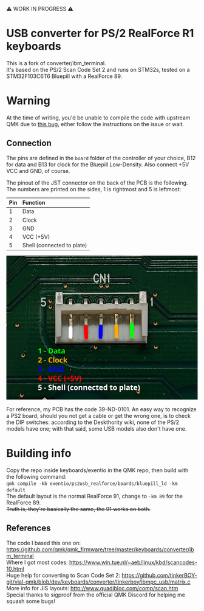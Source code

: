 ⚠️ WORK IN PROGRESS ⚠️

# USB converter for PS/2 RealForce R1 keyboards

This is a fork of converter/ibm_terminal.  
It's based on the PS/2 Scan Code Set 2 and runs on STM32s, tested on a
STM32F103C6T6 Bluepill with a RealForce 89.

# Warning
At the time of writing, you'd be unable to compile the code with upstream QMK
due to [this bug](https://github.com/qmk/qmk_firmware/issues/20054), either
follow the instructions on the issue or wait.  

## Connection

The pins are defined in the `board` folder of the controller of your choice,
B12 for data and B13 for clock for the Bluepill Low-Density.
Also connect +5V VCC and GND, of course.  

The pinout of the JST connector on the back of the PCB is the following.  
The numbers are printed on the sides, 1 is rightmost and 5 is leftmost:

Pin | Function
:-- | :-------
1   | Data
2   | Clock
3   | GND
4   | VCC (+5V)
5   | Shell (connected to plate)

![](pinout.png)

For reference, my PCB has the code 39-ND-0101. An easy way to recognize a PS2
board, should you not get a cable or get the wrong one, is to check the DIP
switches: according to the Deskthority wiki, none of the PS/2 models have one;
with that said, some USB models also don't have one.

# Building info
Copy the repo inside keyboards/exentio in the QMK repo, then build with the following command:  
`qmk compile -kb exentio/ps2usb_realforce/boards/bluepill_ld -km default`  
The default layout is the normal RealForce 91, change to `-km 89` for the RealForce 89.  
~~Truth is, they're basically the same, the 91 works on both.~~

## References
The code I based this one on: https://github.com/qmk/qmk_firmware/tree/master/keyboards/converter/ibm_terminal  
Where I got most codes: https://www.win.tue.nl/~aeb/linux/kbd/scancodes-10.html  
Huge help for converting to Scan Code Set 2: https://github.com/tinkerBOY-git/vial-qmk/blob/dev/keyboards/converter/tinkerboy/ibmpc_usb/matrix.c  
More info for JIS layouts: http://www.quadibloc.com/comp/scan.htm  
Special thanks to sigproof from the official QMK Discord for helping me squash some bugs!